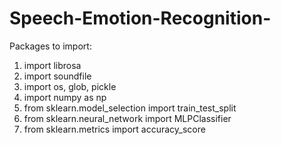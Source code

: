 # Speech-Emotion-Recognition-


Packages to import:

1. import librosa
2. import soundfile
3. import os, glob, pickle
4. import numpy as np
5. from sklearn.model_selection import train_test_split
6. from sklearn.neural_network import MLPClassifier
7. from sklearn.metrics import accuracy_score
